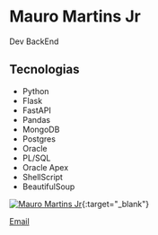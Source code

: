 # Mauro Martins Jr
Dev BackEnd

## Tecnologias
- Python
- Flask
- FastAPI
- Pandas
- MongoDB
- Postgres
- Oracle
- PL/SQL
- Oracle Apex
- ShellScript
- BeautifulSoup



[![Mauro Martins Jr](https://image.flaticon.com/icons/png/32/174/174857.png "Linkedin")](https://www.linkedin.com/in/mauro-martins-jr/){:target="_blank"}

[Email](mailto:mauro@mmartins.dev.br)
